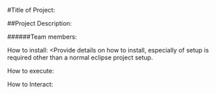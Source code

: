 #Title of Project:

##Project Description: 

######Team members: 


How to install:
<Provide details on how to install, especially of setup is required other than a normal eclipse project setup.

How to execute: <What file will start the program>


How to Interact:
<List of some basic steps to get the user started using the application>
